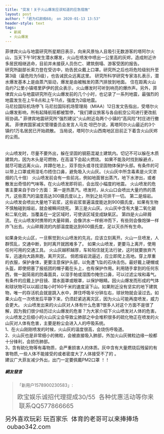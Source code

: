```yaml
---
title: "突发！关于火山爆发应该知道的应急措施"
layout: post
author: "「君为红颜痴68」 on 2020-01-13 13:53"
header-style: text
tags:
  - 新闻
  - 火山爆发
---
```


菲律宾火山与地震研究所星期日表示，向来风景怡人且吸引无数游客的塔阿尔火山，当天下午1时发生潜水爆发，火山在喷发中喷出一公里高的灰烬，造成附近许多居民相继逃命，目前并未接获人员伤亡、建筑倒塌、游客受困的报告。
<br>
研究所副部长索力登在受访中，劝告民众戴上口罩。研究所之后也将危险级别升至第3级（最危险为5级），也告诫民众远离这里。
研究所科学研究专家洛扎表示，潜水爆发基本上是由蒸汽驱动，爆发是由被触发的蒸汽排放到地面。
住在距离火山岛约7公里小镇塔里萨伊的民众表示，火山爆发时可听到响亮的爆炸声。另外，菲律宾火山与地震研究所在火山爆发前的几个小时，也记录了一系列地震，最强烈的地震发生在上午8点和上午11点，强度为2级地震。
<br>
马尼拉国际机场停飞
马尼拉国际机场管理局（MIAA）12日发文告指出，受塔尔火山爆发影响，所有起降航班都被暂停，“我们建议旅客与各自航空公司进行更改航班协调。”
菲律宾地震研究所“强烈建议”火山附近岛两个小镇的“高风险”村庄进行撤离。
菲律宾国家减灾管理委员会发言人马克·坦巴尔说，离塔阿尔火山最近的3个镇约1万名居民已开始疏散。
当局说，塔阿尔火山西南地区目前正下着含火山灰烬的尘雨。
<br>
<br>
<br>
火山喷发时，尽量不要外出，躲在坚固的钢筋混凝土建筑内。切记不可以躲在木质建筑内，因为木头是可燃物，在高温下会起火燃烧。
如果不能及时找到躲避点，就尽可能远离火山，并蹲在地上，双手抱头或寻找坚固物体保护头部。有条件的可以带上口罩或用湿毛巾捂住口鼻，避免吸入火山灰。（火山灰中所含毒素是火灾浓烟的几十倍）
火山喷发前会有一些前兆，例如地面冒出蒸汽，地下水渗出，或者散发出奇怪的气味等。在火山喷发即将前，会出现小幅度的地震。
火山喷发的危害主要来自于四个方面：
第一是热蒸汽。喷发时，从火山口会喷出大量灼热的蒸汽，这些蒸汽的温度高达300摄氏度以上，所到之处可烘干一切。
第二是熔岩。火山喷发会喷出大量地下岩浆，这些岩浆普遍温度能达到900摄氏度，如果有生物不慎触碰到熔岩，就会被瞬间烧死。
第三是火山灰。火山灰中含有大量二氧化碳和二氧化硫，当覆盖在一定区域时，可使该区域变成缺氧区。
第四是火山碎屑流。在火山喷发时携带的大量碎屑，会像洪水一样俯冲而下，有些则会像炮弹一样炸飞出去。火山碎屑流的内部温度能达到600摄氏度，足以灭杀所有生命。
<br>
<br>
如果身处火山区，一旦察觉到火山喷发的先兆，应该立刻离开。火山一旦喷发，人群慌乱，交通中断，到时离开就困难多了。
如果火山喷发，更要马上离开，使用任何可用的交通工具。
火山灰越积越厚，车轮陷住就无法行驶，这时就要放弃汽车，迅速向大路奔跑，离开灾区。
倘若熔岩流逼近，应立即爬上高地。穿上厚重的衣服，保护身体，更要注意保护头部，以免遭飞坠的石块击伤。最好戴上硬帽或头盔，即使把塞了报纸团的帽子戴在头上，也有保护作用。利用随手拿到的任何东西，做一副简易的防毒面具，以湿手帕或湿围巾掩住口鼻，可以过滤尘埃和毒气。有条件的应戴上护目镜、潜水面罩或眼罩，以保护眼睛。因火山爆发而形成的气体和球状物可以以超过每小时160千米的速度滚下山。如果附近没有坚实的地下建筑物，唯一的存活机会就是跳入水中，屏住呼吸半分钟左右，球状物就会滚过去。如果火山在一次喷发后平静下来，仍须赶紧逃离灾区，因为火山可能再度喷发，威力会更大。
火山喷发出来的火山灰对人体有什么危害?很多人对这个方面不是很了解，因为我们很少经历过火山爆发的危害？为大家介绍下火山喷发对人体的危害。
<br>
火山喷发之后细小的火山灰尘会导致尘肺部之中会堆积很多的硫化物正在喷发的火山灰对人体有危害，主要是粉尘会进入人的呼吸系统。
<br>
1、在火山刚刚喷发的时候，火山灰的温度很高，会烧伤呼吸道。
<br>
2、火山灰也是非常细小的微粒，会被直接吸入肺部，外加火山灰微粒边缘一般都十分锋利，会损伤肺部。
<br>
3，含有硫化物等有毒物质，会严重损害人的体质。灰中含有大量燃烧后残留的有害物质,一些人体不能接受的或者密度大了人体接受不了的 。
<br>
建议广大菲友减少外出，出门一定要佩戴PM2口罩 ！！&nbsp;
<input type="hidden" value="菲乐园提供"><br>

##### 網友發言 
> 「新用户1578900230583」:
> <p><span style="font-size: 20px;">欧宝娱乐诚招代理提成30/55 &nbsp;各种优惠活动等你来 &nbsp;联系QQ577866665 &nbsp;</span><br></p>
<p><span style="font-size: 20px;">另外喜欢玩彩 玩百家乐 &nbsp;体育的老哥可以来捧捧场 &nbsp;oubao342.com</span></p>


